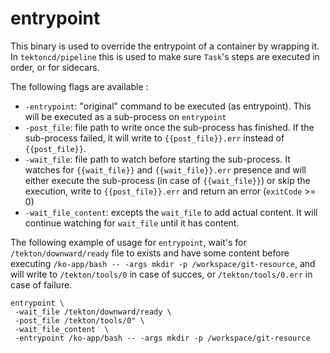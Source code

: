 # entrypoint

This binary is used to override the entrypoint of a container by
wrapping it. In `tektoncd/pipeline` this is used to make sure `Task`'s
steps are executed in order, or for sidecars.

The following flags are available :

- `-entrypoint`: "original" command to be executed (as
  entrypoint). This will be executed as a sub-process on `entrypoint`
- `-post_file`: file path to write once the sub-process has
  finished. If the sub-process failed, it will write to
  `{{post_file}}.err` instead of `{{post_file}}`.
- `-wait_file`: file path to watch before starting the sub-process. It
  watches for `{{wait_file}}` and `{{wait_file}}.err` presence and
  will either execute the sub-process (in case of `{{wait_file}}`) or
  skip the execution, write to `{{post_file}}.err` and return an error
  (`exitCode` >= 0)
- `-wait_file_content`: excepts the `wait_file` to add actual
  content. It will continue watching for `wait_file` until it has
  content.

The following example of usage for `entrypoint`, wait's for
`/tekton/downward/ready` file to exists and have some content before
executing `/ko-app/bash -- -args mkdir -p /workspace/git-resource`,
and will write to `/tekton/tools/0` in case of succes, or
`/tekton/tools/0.err` in case of failure.

```shell
entrypoint \
 -wait_file /tekton/downward/ready \
 -post_file /tekton/tools/0" \
 -wait_file_content  \
 -entrypoint /ko-app/bash -- -args mkdir -p /workspace/git-resource
```
